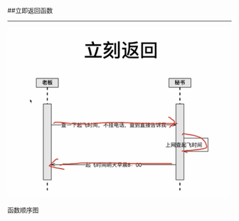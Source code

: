 ﻿﻿##立即返回函数


--------
![函数顺序图](https://raw.githubusercontent.com/wfyweb/code-snippet/master/start-js/lesson5/pic.png)
<br>


函数顺序图
